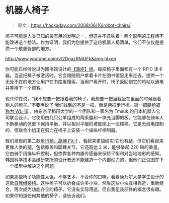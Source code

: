 # 机器人椅子

> 原文：<https://hackaday.com/2008/06/16/robot-chairs/>

椅子可能是人类已知的最有用的发明之一，但这并不意味着一两个聪明的工程师不能改进这个想法。作为证明，我们为您提供了这份机器人椅清单，它们不仅仅是提供一个放置臀部的地方。

<http://www.youtube.com/v/2Dgaz6NIUFk&amp;hl=en>

 
你可能已经听说过为图书馆设计的[【落座】椅](http://technabob.com/blog/2008/06/12/take-a-seat-is-a-robotic-chair-that-follows-you-around/)。每把椅子里面都有一个 RFID 读卡器。当这把椅子被激活时，它会跟随用户拿着卡片在图书馆里走来走去，提供一个无处不在的地方让用户在书库里搜索。当用户离开时，椅子返回到它的坞站以通电并等待下一个顾客。

也许你在说，“我不想要一把跟着我的椅子，我想要一把当我坐在里面的时候跟着别人的椅子。”不要再说了:我们找到的不是一把，而是两把步行椅。第一把[腿椅被称为 WL-16](http://www.newscientist.com/article/dn4409-walking-robot-carries-a-person.html) ，由东京早稻田大学的一个团队和一家名为 Tmsuk 的日本机器人公司联合设计。它使用由几只公羊组成的两条腿和一块充当脚的板。它能够在骑车人不断移动的体重下保持平衡，并以相对平缓的坡度爬上一段楼梯。它是无线电控制的，但联合小组正在努力在椅子上安装一个操纵杆控制器。

我们发现的第二款[步行椅，胡博 FX-1](http://www.newlaunches.com/archives/hubo_fx1_chair_bot.php) ，看起来更加结实:它也有腿，但它们看起来更像人类的腿，包括膝盖和脚踝关节。它还高达 2 米，能够举起 220 磅的重量。它由骑手用操纵杆控制，但依靠各种内置传感器来保持平衡和对当地地形的感知。韩国科学技术高级研究所的设计者还不能建造一个内部动力的，但他们正试图在下一个模型中解决这个问题。

如果那些椅子功能性太强，不够艺术，不合你的口味，看看康乃尔大学学生设计的这款[自我组装椅](http://www.news.cornell.edu/stories/Oct06/robotic.chair.aj.html)。这种椅子可以折叠成许多小块，然后这些小块互相靠近，重新组合，再次成为功能齐全的椅子。它没有实际用途，但自我组装部件的概念很有趣。如果你知道任何其他的椅子，请告诉我们。